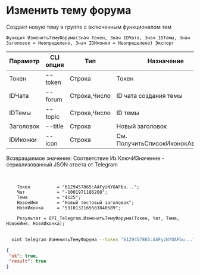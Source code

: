 ﻿---
sidebar_position: 3
---

# Изменить тему форума
 Создает новую тему в группе с включенным функционалом тем



`Функция ИзменитьТемуФорума(Знач Токен, Знач IDЧата, Знач IDТемы, Знач Заголовок = Неопределено, Знач IDИконки = Неопределено) Экспорт`

  | Параметр | CLI опция | Тип | Назначение |
  |-|-|-|-|
  | Токен | --token | Строка | Токен |
  | IDЧата | --forum | Строка,Число | ID чата создания темы |
  | IDТемы | --topic | Строка,Число | ID темы |
  | Заголовок | --title | Строка | Новый заголовок |
  | IDИконки | --icon | Строка | См. ПолучитьСписокИконокАватаров |

  
  Возвращаемое значение:   Соответствие Из КлючИЗначение - сериализованный JSON ответа от Telegram

<br/>




```bsl title="Пример кода"
    Токен          = "6129457865:AAFyzNYOAFbu...";
    Чат            = "-1001971186208";
    Тема           = "4125";
    НовоеИмя       = "Новый тестовый заголовок";
    НовяИконка     = "5310132165583840589";

    Результат = OPI_Telegram.ИзменитьТемуФорума(Токен, Чат, Тема, НовоеИмя, НовяИконка);
```



```sh title="Пример команды CLI"
    
  oint telegram ИзменитьТемуФорума --token "6129457865:AAFyzNYOAFbu..." --forum %forum% --topic %topic% --title %title% --icon %icon%

```

```json title="Результат"
{
 "ok": true,
 "result": true
}
```
